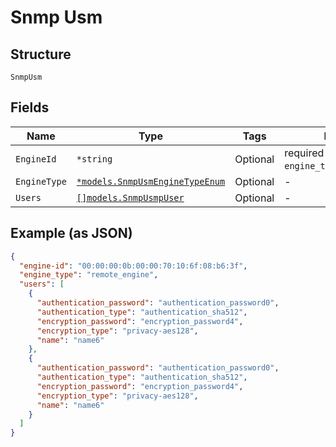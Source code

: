 
# Snmp Usm

## Structure

`SnmpUsm`

## Fields

| Name | Type | Tags | Description |
|  --- | --- | --- | --- |
| `EngineId` | `*string` | Optional | required only if `engine_type`==`remote_engine` |
| `EngineType` | [`*models.SnmpUsmEngineTypeEnum`](../../doc/models/snmp-usm-engine-type-enum.md) | Optional | - |
| `Users` | [`[]models.SnmpUsmpUser`](../../doc/models/snmp-usmp-user.md) | Optional | - |

## Example (as JSON)

```json
{
  "engine-id": "00:00:00:0b:00:00:70:10:6f:08:b6:3f",
  "engine_type": "remote_engine",
  "users": [
    {
      "authentication_password": "authentication_password0",
      "authentication_type": "authentication_sha512",
      "encryption_password": "encryption_password4",
      "encryption_type": "privacy-aes128",
      "name": "name6"
    },
    {
      "authentication_password": "authentication_password0",
      "authentication_type": "authentication_sha512",
      "encryption_password": "encryption_password4",
      "encryption_type": "privacy-aes128",
      "name": "name6"
    }
  ]
}
```

